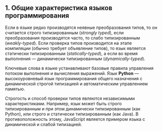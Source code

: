 ## 1. Общие характеристика языков программирования

Если в языке редко производятся неявные преобразования типов, то он считается строго типизированным (*strongly typed*), если преобразования производятся часто, то слабо типизированным (*weakly-typed*). Если проверка типов производится на этапе компиляции (обычно требует объявление типов), то язык является статически типизированным (*statically-typed*), а если во время выполнения — динамически типизированным (*dynamically-typed*).

Ключевые слова в языке устанавливают базовые правила управления потоком выполнения и вычисления выражений. Язык **Python** — высокоуровневый язык программирования общего назначения с динамической строгой типизацией и автоматическим управлением памятью.

Строгость и способ проверки типов являются независимыми характеристиками. Например, язык может быть строго типизированным и при этом динамически типизированным (как Python), или строго и статически типизированным (как Java). В противоположность этому, JavaScript является примером языка с динамической и слабой типизацией.
